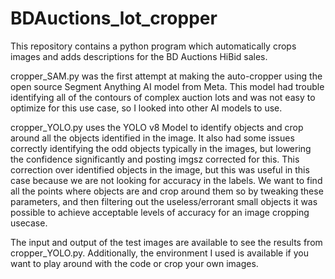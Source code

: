 # BDAuctions_lot_cropper
This repository contains a python program which automatically crops images and adds descriptions for the BD Auctions HiBid sales.


cropper_SAM.py was the first attempt at making the auto-cropper using the open source Segment Anything AI model from Meta. This model had trouble identifying all of the contours of complex auction lots and was not easy to optimize for this use case, so I looked into other AI models to use.

cropper_YOLO.py uses the YOLO v8 Model to identify objects and crop around all the objects identified in the image. It also had some issues correctly identifying the odd objects typically in the images, but lowering the confidence significantly and posting imgsz corrected for this. This correction over identified objects in the image, but this was useful in this case because we are not looking for accuracy in the labels. We want to find all the points where objects are and crop around them so by tweaking these parameters, and then filtering out the useless/errorant small objects it was possible to achieve acceptable levels of accuracy for an image cropping usecase. 

The input and output of the test images are available to see the results from cropper_YOLO.py. Additionally, the environment I used is available if you want to play around with the code or crop your own images.